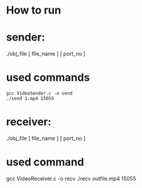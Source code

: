 # How to run
  
# sender:
./obj_file [ file_name ] [ port_no ]
# used commands
  	gcc VideoSender.c -o send
	./send 1.mp4 15055

# receiver: 
./obj_file [ file_name ] [ port_no ]
# used command
   gcc VideoReceiver.c -o recv
	./recv outfile.mp4 15055
